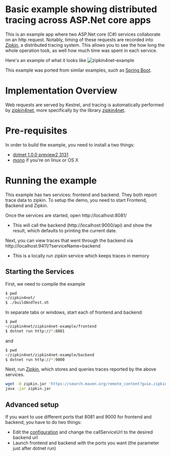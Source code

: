 # Basic example showing distributed tracing across ASP.Net core apps
This is an example app where two ASP.Net core (C#) services collaborate on an http request. Notably, timing of these requests are recorded into [Zipkin](http://zipkin.io/), a distributed tracing system. This allows you to see the how long the whole operation took, as well how much time was spent in each service.

Here's an example of what it looks like
![zipkin4net-example](https://files.gitter.im/criteo/zipkin4net/o1To/zipkin4net-example.png)

This example was ported from similar examples, such as [Spring Boot](https://github.com/openzipkin/sleuth-webmvc-example).

# Implementation Overview

Web requests are served by Kestrel, and tracing is automatically performed by [zipkin4net](https://github.com/criteo/zipkin4net), more specifically by the library [zipkin4net](/Src/zipkin4net/Src).

# Pre-requisites

In order to build the example, you need to install a two things:
- [dotnet 1.0.0 preview2 3131](https://github.com/dotnet/core/blob/master/release-notes/download-archives/1.0.1-preview2-download.md)
- [mono](http://www.mono-project.com/download/) if you're on linux or OS X

# Running the example
This example has two services: frontend and backend. They both report trace data to zipkin. To setup the demo, you need to start Frontend, Backend and Zipkin.

Once the services are started, open http://localhost:8081/
* This will call the backend (http://localhost:9000/api) and show the result, which defaults to printing the current date.

Next, you can view traces that went through the backend via http://localhost:9411/?serviceName=backend
* This is a locally run zipkin service which keeps traces in memory

## Starting the Services
First, we need to compile the example
```bash
$ pwd
~/zipkin4net/
$ ./buildAndTest.sh
```

In separate tabs or windows, start each of frontend and backend:
```bash
$ pwd
~/zipkin4net/zipkin4net-example/frontend
$ dotnet run http://*:8081
```
and
```bash
$ pwd
~/zipkin4net/zipkin4net-example/backend
$ dotnet run http://*:9000
```


Next, run [Zipkin](http://zipkin.io/), which stores and queries traces reported by the above services.

```bash
wget -O zipkin.jar 'https://search.maven.org/remote_content?g=io.zipkin.java&a=zipkin-server&v=LATEST&c=exec'
java -jar zipkin.jar
```

## Advanced setup

If you want to use different ports that 8081 and 9000 for frontend and backend, you have to do two things:
* Edit the [configuration](/Examples/aspnetcore/frontend/appSettings.json) and change the callServiceUrl to the desired backend url
* Launch frontend and backend with the ports you want (the parameter just after dotnet run)
